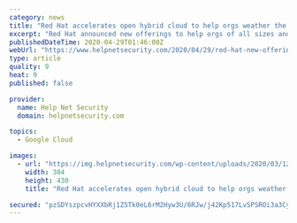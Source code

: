 ```yaml
---
category: news
title: "Red Hat accelerates open hybrid cloud to help orgs weather the storm and scale critical services"
excerpt: "Red Hat announced new offerings to help orgs of all sizes and industries optimize, scale or protect IT operations in the face of shifting global dynamics."
publishedDateTime: 2020-04-29T01:46:00Z
webUrl: "https://www.helpnetsecurity.com/2020/04/29/red-hat-new-offerings/"
type: article
quality: 9
heat: 9
published: false

provider:
  name: Help Net Security
  domain: helpnetsecurity.com

topics:
  - Google Cloud

images:
  - url: "https://img.helpnetsecurity.com/wp-content/uploads/2020/03/12085321/insecure-rsac2020.jpg"
    width: 304
    height: 430
    title: "Red Hat accelerates open hybrid cloud to help orgs weather the storm and scale critical services"

secured: "pzSDYszpcvHYXXbRj1Z5Tk0eL6rM2Hyw3U/6RJw/j42Kp517LvSPSROi3a3CyKp6Mr0pwsilGy+h3kJH+K5spNqsiRdaKdhGZNYNUFA61j3E5DvejLgAbHQCvvmvqiQsK4xXKnQ5wgK627Ic+C0LvG7U9IQ6ug1qWEjlsIyIfEzcwzAYS4Lo/vl7WiJaiN91fFYoaQWa4mH+Twrv+uEhxzRJhQSEpZ0cUzxTyNCR2XNWQycs6rZFOWS2DNwSmMIMkZxXEZtgS43hIcKGm08/mlLQDi2wLqWbmHT05+YnvI+YAD3R4XuwtC20wtakFKTz5jqWyfB9Jack5HCjxTNQeGv8GSMAwFl46iHoC68S831sRcT9djeyZiy7gt/vY6JuGhGPcCqeFwslQt/KRWx2UctRAchksTIkFluXxalp7V2kV/I3pvpwleh/PAWN2o86IziQ9rdtLT5qVe39MALk4MTGqgCBrLCuYJHTpJgP4Qo=;70PkTceIhuU6Gw/tnQ37QQ=="
---
```


